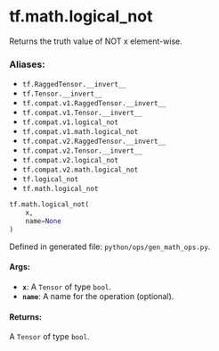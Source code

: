 <div itemscope itemtype="http://developers.google.com/ReferenceObject">
<meta itemprop="name" content="tf.math.logical_not" />
<meta itemprop="path" content="Stable" />
</div>

# tf.math.logical_not

Returns the truth value of NOT x element-wise.

### Aliases:

* `tf.RaggedTensor.__invert__`
* `tf.Tensor.__invert__`
* `tf.compat.v1.RaggedTensor.__invert__`
* `tf.compat.v1.Tensor.__invert__`
* `tf.compat.v1.logical_not`
* `tf.compat.v1.math.logical_not`
* `tf.compat.v2.RaggedTensor.__invert__`
* `tf.compat.v2.Tensor.__invert__`
* `tf.compat.v2.logical_not`
* `tf.compat.v2.math.logical_not`
* `tf.logical_not`
* `tf.math.logical_not`

``` python
tf.math.logical_not(
    x,
    name=None
)
```



Defined in generated file: `python/ops/gen_math_ops.py`.

<!-- Placeholder for "Used in" -->


#### Args:


* <b>`x`</b>: A `Tensor` of type `bool`.
* <b>`name`</b>: A name for the operation (optional).


#### Returns:

A `Tensor` of type `bool`.

